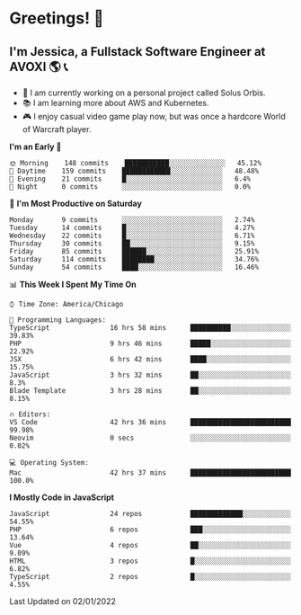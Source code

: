 # Greetings! 🧠

## I'm Jessica, a Fullstack Software Engineer at AVOXI 🌎 📞

- 🌟 I am currently working on a personal project called Solus Orbis.
- 📚 I am learning more about AWS and Kubernetes.
- 🎮 I enjoy casual video game play now, but was once a hardcore World of Warcraft player.

<!--START_SECTION:waka-->
**I'm an Early 🐤** 

```text
🌞 Morning    148 commits    ███████████░░░░░░░░░░░░░░   45.12% 
🌆 Daytime    159 commits    ████████████░░░░░░░░░░░░░   48.48% 
🌃 Evening    21 commits     █░░░░░░░░░░░░░░░░░░░░░░░░   6.4% 
🌙 Night      0 commits      ░░░░░░░░░░░░░░░░░░░░░░░░░   0.0%

```
📅 **I'm Most Productive on Saturday** 

```text
Monday       9 commits      ░░░░░░░░░░░░░░░░░░░░░░░░░   2.74% 
Tuesday      14 commits     █░░░░░░░░░░░░░░░░░░░░░░░░   4.27% 
Wednesday    22 commits     █░░░░░░░░░░░░░░░░░░░░░░░░   6.71% 
Thursday     30 commits     ██░░░░░░░░░░░░░░░░░░░░░░░   9.15% 
Friday       85 commits     ██████░░░░░░░░░░░░░░░░░░░   25.91% 
Saturday     114 commits    ████████░░░░░░░░░░░░░░░░░   34.76% 
Sunday       54 commits     ████░░░░░░░░░░░░░░░░░░░░░   16.46%

```


📊 **This Week I Spent My Time On** 

```text
⌚︎ Time Zone: America/Chicago

💬 Programming Languages: 
TypeScript               16 hrs 58 mins      ██████████░░░░░░░░░░░░░░░   39.83% 
PHP                      9 hrs 46 mins       █████░░░░░░░░░░░░░░░░░░░░   22.92% 
JSX                      6 hrs 42 mins       ████░░░░░░░░░░░░░░░░░░░░░   15.75% 
JavaScript               3 hrs 32 mins       ██░░░░░░░░░░░░░░░░░░░░░░░   8.3% 
Blade Template           3 hrs 28 mins       ██░░░░░░░░░░░░░░░░░░░░░░░   8.15%

🔥 Editors: 
VS Code                  42 hrs 36 mins      █████████████████████████   99.98% 
Neovim                   0 secs              ░░░░░░░░░░░░░░░░░░░░░░░░░   0.02%

💻 Operating System: 
Mac                      42 hrs 37 mins      █████████████████████████   100.0%

```

**I Mostly Code in JavaScript** 

```text
JavaScript               24 repos            █████████████░░░░░░░░░░░░   54.55% 
PHP                      6 repos             ███░░░░░░░░░░░░░░░░░░░░░░   13.64% 
Vue                      4 repos             ██░░░░░░░░░░░░░░░░░░░░░░░   9.09% 
HTML                     3 repos             █░░░░░░░░░░░░░░░░░░░░░░░░   6.82% 
TypeScript               2 repos             █░░░░░░░░░░░░░░░░░░░░░░░░   4.55%

```



 Last Updated on 02/01/2022
<!--END_SECTION:waka-->

<!--
**jessikuh/jessikuh** is a ✨ _special_ ✨ repository because its `README.md` (this file) appears on your GitHub profile.

Here are some ideas to get you started:

- 🔭 I’m currently working on ...
- 🌱 I’m currently learning ...
- 👯 I’m looking to collaborate on ...
- 🤔 I’m looking for help with ...
- 💬 Ask me about ...
- 📫 How to reach me: ...
- 😄 Pronouns: ...
- ⚡ Fun fact: ...
-->
